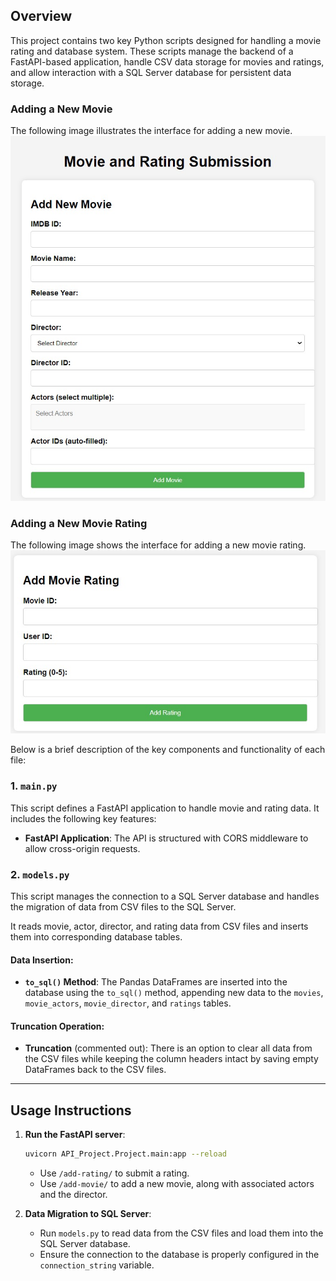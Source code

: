 ## Overview

This project contains two key Python scripts designed for handling a movie rating and database system. These scripts manage the backend of a FastAPI-based application, handle CSV data storage for movies and ratings, and allow interaction with a SQL Server database for persistent data storage. 


### Adding a New Movie
The following image illustrates the interface for adding a new movie.
![Adding a new movie](Imgs/lm.jpeg)

### Adding a New Movie Rating
The following image shows the interface for adding a new movie rating.
![Adding a new movie rating](Imgs/lm2.jpeg)

Below is a brief description of the key components and functionality of each file:


### 1. `main.py`
This script defines a FastAPI application to handle movie and rating data. It includes the following key features:

- **FastAPI Application**: The API is structured with CORS middleware to allow cross-origin requests.

### 2. `models.py`
This script manages the connection to a SQL Server database and handles the migration of data from CSV files to the SQL Server. 

It reads movie, actor, director, and rating data from CSV files and inserts them into corresponding database tables.


#### Data Insertion:
- **`to_sql()` Method**: The Pandas DataFrames are inserted into the database using the `to_sql()` method, appending new data to the `movies`, `movie_actors`, `movie_director`, and `ratings` tables.

#### Truncation Operation:
- **Truncation** (commented out): There is an option to clear all data from the CSV files while keeping the column headers intact by saving empty DataFrames back to the CSV files.

---

## Usage Instructions

1. **Run the FastAPI server**:
   ```bash
   uvicorn API_Project.Project.main:app --reload
   ```
   - Use `/add-rating/` to submit a rating.
   - Use `/add-movie/` to add a new movie, along with associated actors and the director.

2. **Data Migration to SQL Server**:
   - Run `models.py` to read data from the CSV files and load them into the SQL Server database.
   - Ensure the connection to the database is properly configured in the `connection_string` variable.


